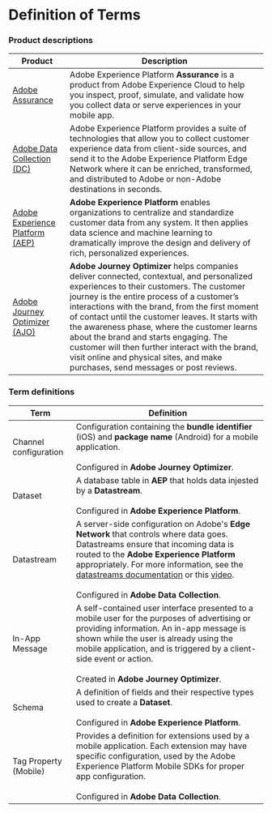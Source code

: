 # Definition of Terms

### Product descriptions

| Product | Description |
| ------- | ----------- |
| [Adobe Assurance](https://developer.adobe.com/client-sdks/documentation/platform-assurance/) | Adobe Experience Platform **Assurance** is a product from Adobe Experience Cloud to help you inspect, proof, simulate, and validate how you collect data or serve experiences in your mobile app. |
| [Adobe Data Collection (DC)](https://experienceleague.adobe.com/docs/experience-platform/collection/home.html) | Adobe Experience Platform provides a suite of technologies that allow you to collect customer experience data from client-side sources, and send it to the Adobe Experience Platform Edge Network where it can be enriched, transformed, and distributed to Adobe or non-Adobe destinations in seconds. |
| [Adobe Experience Platform (AEP)](https://experienceleague.adobe.com/docs/experience-platform.html?lang=en) | **Adobe Experience Platform** enables organizations to centralize and standardize customer data from any system. It then applies data science and machine learning to dramatically improve the design and delivery of rich, personalized experiences. |
| [Adobe Journey Optimizer (AJO)](https://experienceleague.adobe.com/docs/journey-optimizer/using/get-started/get-started.html?lang=en) | **Adobe Journey Optimizer** helps companies deliver connected, contextual, and personalized experiences to their customers. The customer journey is the entire process of a customer’s interactions with the brand, from the first moment of contact until the customer leaves. It starts with the awareness phase, where the customer learns about the brand and starts engaging. The customer will then further interact with the brand, visit online and physical sites, and make purchases, send messages or post reviews. | 

### Term definitions

| Term | Definition |
| ---- | ---------- |
| Channel configuration | Configuration containing the **bundle identifier** (iOS) and **package name** (Android) for a mobile application.<br /><br />Configured in **Adobe Journey Optimizer**. |
| Dataset | A database table in **AEP** that holds data injested by a **Datastream**. <br /><br />Configured in **Adobe Experience Platform**. |
| Datastream | A server-side configuration on Adobe's **Edge Network** that controls where data goes. Datastreams ensure that incoming data is routed to the **Adobe Experience Platform** appropriately. For more information, see the [datastreams documentation](https://experienceleague.adobe.com/docs/experience-platform/edge/datastreams/overview.html?lang=en) or this [video](https://experienceleague.adobe.com/docs/platform-learn/data-collection/edge-network/configure-datastreams.html?lang=en). <br /><br />Configured in **Adobe Data Collection**. |
| In-App Message | A self-contained user interface presented to a mobile user for the purposes of advertising or providing information. An in-app message is shown while the user is already using the mobile application, and is triggered by a client-side event or action. <br /><br />Created in **Adobe Journey Optimizer**.|
| Schema | A definition of fields and their respective types used to create a **Dataset**. <br /><br />Configured in **Adobe Experience Platform**. |
| Tag Property (Mobile) | Provides a definition for extensions used by a mobile application. Each extension may have specific configuration, used by the Adobe Experience Platform Mobile SDKs for proper app configuration. <br /><br />Configured in **Adobe Data Collection**. |
